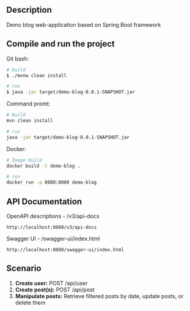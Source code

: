 ## Description

Demo blog web-application based on Spring Boot framework

## Compile and run the project

Git bash:
```bash
# build
$ ./mvnw clean install

# run
$ java -jar target/demo-blog-0.0.1-SNAPSHOT.jar
```

Command promt:
```bash
# build
mvn clean install

# run
java -jar target/demo-blog-0.0.1-SNAPSHOT.jar
```
Docker:
```bash
# Image build
docker build -t demo-blog .

# run
docker run -p 8080:8080 demo-blog
```

## API Documentation

OpenAPI descriptions - <domain-name>/v3/api-docs
```
http://localhost:8080/v3/api-docs
```
Swagger UI - <domain-name>/swagger-ui/index.html
```
http://localhost:8080/swagger-ui/index.html
```

## Scenario
1. **Create user:** POST /api/user
2. **Create post(s):** POST /api/post
3. **Manipulate posts:** Retrieve filtered posts by date, update posts, or delete them

